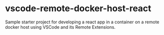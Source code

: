 # vscode-remote-docker-host-react
Sample starter project for developing a react app in a container on a remote docker host using VSCode and its Remote Extensions.
